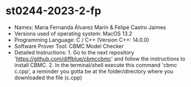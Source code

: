 # st0244-2023-2-fp
- Names: Maria Fernanda Álvarez Marín & Felipe Castro Jaimes
- Versions used of operating system: MacOS 13.2
- Programming Language: C / C++ (Version C++: 14.0.0)
- Software Prover Tool: CBMC Model Checker
- Detailed Instructions: 1. Go to the next repository 'https://github.com/diffblue/cbmccbmc' and follow the instructions to install CBMC.  2. In the terminal/shell execute this command 'cbmc c.cpp', a reminder you gotta be at the folder/directory where you downloaded the file (c.cpp)

 
